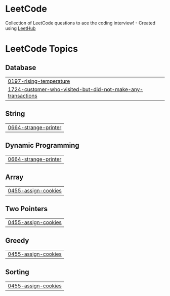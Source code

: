 # LeetCode
Collection of LeetCode questions to ace the coding interview! - Created using [LeetHub](https://github.com/QasimWani/LeetHub)

<!---LeetCode Topics Start-->
# LeetCode Topics
## Database
|  |
| ------- |
| [0197-rising-temperature](https://github.com/ishaggarwal13/LeetCode/tree/master/0197-rising-temperature) |
| [1724-customer-who-visited-but-did-not-make-any-transactions](https://github.com/ishaggarwal13/LeetCode/tree/master/1724-customer-who-visited-but-did-not-make-any-transactions) |
## String
|  |
| ------- |
| [0664-strange-printer](https://github.com/ishaggarwal13/LeetCode/tree/master/0664-strange-printer) |
## Dynamic Programming
|  |
| ------- |
| [0664-strange-printer](https://github.com/ishaggarwal13/LeetCode/tree/master/0664-strange-printer) |
## Array
|  |
| ------- |
| [0455-assign-cookies](https://github.com/ishaggarwal13/LeetCode/tree/master/0455-assign-cookies) |
## Two Pointers
|  |
| ------- |
| [0455-assign-cookies](https://github.com/ishaggarwal13/LeetCode/tree/master/0455-assign-cookies) |
## Greedy
|  |
| ------- |
| [0455-assign-cookies](https://github.com/ishaggarwal13/LeetCode/tree/master/0455-assign-cookies) |
## Sorting
|  |
| ------- |
| [0455-assign-cookies](https://github.com/ishaggarwal13/LeetCode/tree/master/0455-assign-cookies) |
<!---LeetCode Topics End-->